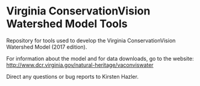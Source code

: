 # Virginia ConservationVision Watershed Model Tools
Repository for tools used to develop the Virginia ConservationVision Watershed Model (2017 edition).

For information about the model and for data downloads, go to the website: http://www.dcr.virginia.gov/natural-heritage/vaconviswater

Direct any questions or bug reports to Kirsten Hazler.
